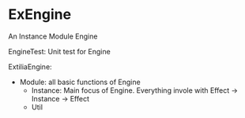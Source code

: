 # ExEngine
An Instance Module Engine

EngineTest: Unit test for Engine

ExtiliaEngine:
 - Module: all basic functions of Engine
   - Instance: Main focus of Engine. Everything invole with Effect -> Instance -> Effect
   - Util
